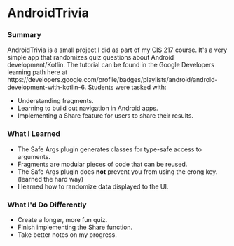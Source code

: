 # AndroidTrivia

<h3>Summary</h3>
AndroidTrivia is a small project I did as part of my CIS 217 course. It's a very simple app that randomizes quiz questions about Android development/Kotlin. The tutorial can be found in the Google Developers learning path here at https://developers.google.com/profile/badges/playlists/android/android-development-with-kotlin-6. Students were tasked with:

<ul>
<li>Understanding fragments.</li>
<li>Learning to build out navigation in Android apps.</li>
<li>Implementing a Share feature for users to share their results.</li>
</ul>

<h3>What I Learned</h3>
<ul>
<li>The Safe Args plugin generates classes for type-safe access to arguments.</li>
<li>Fragments are modular pieces of code that can be reused.</li>
<li>The Safe Args plugin does <b>not</b> prevent you from using the erong key. (learned the hard way)</li>
<li>I learned how to randomize data displayed to the UI.</li>
</ul>

<h3>What I'd Do Differently</h3>
<ul>
<li>Create a longer, more fun quiz.</li>
<li>Finish implementing the Share function.</li>
<li>Take better notes on my progress.</li>
</ul>
